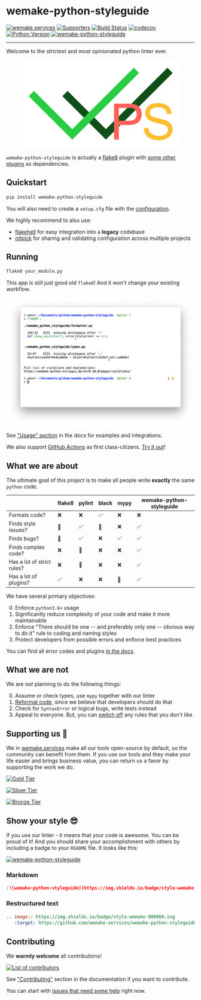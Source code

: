 # wemake-python-styleguide

[![wemake.services](https://img.shields.io/badge/%20-wemake.services-green.svg?label=%20&logo=data%3Aimage%2Fpng%3Bbase64%2CiVBORw0KGgoAAAANSUhEUgAAABAAAAAQCAMAAAAoLQ9TAAAABGdBTUEAALGPC%2FxhBQAAAAFzUkdCAK7OHOkAAAAbUExURQAAAAAAAAAAAAAAAAAAAAAAAAAAAAAAAP%2F%2F%2F5TvxDIAAAAIdFJOUwAjRA8xXANAL%2Bv0SAAAADNJREFUGNNjYCAIOJjRBdBFWMkVQeGzcHAwksJnAPPZGOGAASzPzAEHEGVsLExQwE7YswCb7AFZSF3bbAAAAABJRU5ErkJggg%3D%3D)](https://wemake.services)
[![Supporters](https://img.shields.io/opencollective/all/wemake-python-styleguide.svg?color=gold&label=supporters)](https://opencollective.com/wemake-python-styleguide)
[![Build Status](https://github.com/wemake-services/wemake-python-styleguide/workflows/test/badge.svg?branch=master&event=push)](https://github.com/wemake-services/wemake-python-styleguide/actions?query=workflow%3Atest)
[![codecov](https://codecov.io/gh/wemake-services/wemake-python-styleguide/branch/master/graph/badge.svg)](https://codecov.io/gh/wemake-services/wemake-python-styleguide)
[![Python Version](https://img.shields.io/pypi/pyversions/wemake-python-styleguide.svg)](https://pypi.org/project/wemake-python-styleguide/)
[![wemake-python-styleguide](https://img.shields.io/badge/style-wemake-000000.svg)](https://github.com/wemake-services/wemake-python-styleguide)

---

Welcome to the strictest and most opinionated python linter ever.

<p align="center">
  <a href="https://wemake-python-stylegui.de">
    <img src="https://raw.githubusercontent.com/wemake-services/wemake-python-styleguide/master/docs/_static/logo.png"
         alt="wemake-python-styleguide logo">
  </a>
</p>

`wemake-python-styleguide` is actually a [flake8](http://flake8.pycqa.org/en/latest/)
plugin with [some other plugins](https://wemake-python-stylegui.de/en/latest/pages/usage/violations/index.html#external-plugins) as dependencies.


## Quickstart

```bash
pip install wemake-python-styleguide
```

You will also need to create a `setup.cfg` file with the [configuration](https://wemake-python-stylegui.de/en/latest/pages/usage/configuration.html).

We highly recommend to also use:

- [flakehell](https://wemake-python-stylegui.de/en/latest/pages/usage/integrations/flakehell.html) for easy integration into a **legacy** codebase
- [nitpick](https://wemake-python-stylegui.de/en/latest/pages/usage/integrations/nitpick.html) for sharing and validating configuration across multiple projects


## Running

```bash
flake8 your_module.py
```

This app is still just good old `flake8`!
And it won't change your existing workflow.

<p align="center">
  <img src="https://raw.githubusercontent.com/wemake-services/wemake-python-styleguide/master/docs/_static/running.png"
       alt="invocation results">
</p>

See ["Usage" section](https://wemake-python-stylegui.de/en/latest/pages/usage/setup.html)
in the docs for examples and integrations.

We also support [GitHub Actions](https://wemake-python-stylegui.de/en/latest/pages/usage/integrations/github-actions.html) as first class-citizens.
[Try it out](https://github.com/marketplace/actions/wemake-python-styleguide)!


## What we are about

The ultimate goal of this project is
to make all people write **exactly** the same `python` code.

|                            | flake8 | pylint | black | mypy | wemake-python-styleguide |
|----------------------------|--------|--------|-------|------|--------------------------|
| Formats code?              |   ❌   |   ❌   |   ✅  |  ❌  |            ❌           |
| Finds style issues?        |   🤔   |   ✅   |   🤔  |  ❌  |            ✅           |
| Finds bugs?                |   🤔   |   ✅   |   ❌  |  ✅  |            ✅           |
| Finds complex code?        |   ❌   |   🤔   |   ❌  |  ❌  |            ✅           |
| Has a lot of strict rules? |   ❌   |   🤔   |   ❌  |  ❌  |            ✅           |
| Has a lot of plugins?      |   ✅   |   ❌   |   ❌  |  🤔  |            ✅           |

We have several primary objectives:

0. Enforce `python3.6+` usage
1. Significantly reduce complexity of your code and make it more maintainable
2. Enforce "There should be one -- and preferably only one -- obvious way to do it" rule to coding and naming styles
3. Protect developers from possible errors and enforce best practices

You can find all error codes and plugins [in the docs](https://wemake-python-stylegui.de/en/latest/pages/usage/violations/index.html).


## What we are not

We are *not* planning to do the following things:

0. Assume or check types, use `mypy` together with our linter
1. [Reformat code](https://wemake-python-stylegui.de/en/latest/pages/usage/integrations/auto-formatters.html), since we believe that developers should do that
2. Check for `SyntaxError` or logical bugs, write tests instead
3. Appeal to everyone. But, you can [switch off](https://wemake-python-stylegui.de/en/latest/pages/usage/setup.html#ignoring-violations) any rules that you don't like


## Supporting us :tada:

We in [wemake.services](https://wemake.services) make
all our tools open-source by default, so the community can benefit from them.
If you use our tools and they make your life easier and brings business value,
you can return us a favor by supporting the work we do.

[![Gold Tier](https://opencollective.com/wemake-python-styleguide/tiers/gold-sponsor.svg?width=890)](https://opencollective.com/wemake-python-styleguide)

[![Silver Tier](https://opencollective.com/wemake-python-styleguide/tiers/silver-sponsor.svg?width=890&avatarHeight=45&button=0)](https://opencollective.com/wemake-python-styleguide)

[![Bronze Tier](https://opencollective.com/wemake-python-styleguide/tiers/bronze-sponsor.svg?width=890&avatarHeight=35&button=0)](https://opencollective.com/wemake-python-styleguide)


## Show your style :sunglasses:

If you use our linter - it means that your code is awesome.
You can be proud of it!
And you should share your accomplishment with others
by including a badge to your `README` file. It looks like this:

[![wemake-python-styleguide](https://img.shields.io/badge/style-wemake-000000.svg)](https://github.com/wemake-services/wemake-python-styleguide)

### Markdown

```md
[![wemake-python-styleguide](https://img.shields.io/badge/style-wemake-000000.svg)](https://github.com/wemake-services/wemake-python-styleguide)
```

### Restructured text

```rst
.. image:: https://img.shields.io/badge/style-wemake-000000.svg
   :target: https://github.com/wemake-services/wemake-python-styleguide
```


## Contributing

We **warmly welcome** all contributions!

[![List of contributors](https://opencollective.com/wemake-python-styleguide/contributors.svg?width=890&button=0)](https://github.com/wemake-services/wemake-python-styleguide/graphs/contributors)

See ["Contributing"](https://wemake-python-stylegui.de/en/latest/pages/api/index.html#contributing) section in the documentation if you want to contribute.

You can start with [issues that need some help](https://github.com/wemake-services/wemake-python-styleguide/issues?q=is%3Aissue+is%3Aopen+label%3A%22help+wanted%22)
right now.
